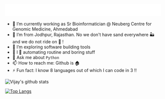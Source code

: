  ![](https://github.com/vlakhujani/vlakhujani/blob/master/hi.gif)
- 🔭 I’m currently working as Sr Bioinformatician @ Neuberg Centre for Genomic Medicine, Ahmedabad
- 🌵 I’m from Jodhpur, Rajasthan. No we don't have sand everywhere 🏜️ and we do not ride on 🐪 !
- 🤔 I’m exploring software building tools
- 🤖 I 💙 automating routine and boring stuff 
- 💬 Ask me about `Python`
- 📫 How to reach me: Github is 🏠
- ⚡ Fun fact: I know 8 languages out of which I can code in 3 !!

![Vijay's github stats](https://github-readme-stats.vercel.app/api?username=vlakhujani&show_icons=true&theme=radical)

[![Top Langs](https://github-readme-stats.vercel.app/api/top-langs/?username=vlakhujani&layout=compact)](https://github.com/vlakhujani/github-readme-stats)
